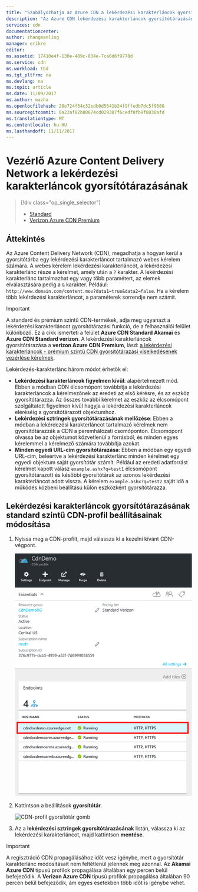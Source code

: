 ```yaml
---
title: "Szabályozhatja az Azure CDN a lekérdezési karakterláncok gyorsítótárazásának |} Microsoft Docs"
description: "Az Azure CDN lekérdezési karakterláncok gyorsítótárazásának hogyan kerül a gyorsítótárba lekérdezési karakterláncokat tartalmazó vezérlő."
services: cdn
documentationcenter: 
author: zhangmanling
manager: erikre
editor: 
ms.assetid: 17410e4f-130e-489c-834e-7ca6d6f9778d
ms.service: cdn
ms.workload: tbd
ms.tgt_pltfrm: na
ms.devlang: na
ms.topic: article
ms.date: 11/09/2017
ms.author: mazha
ms.openlocfilehash: 28e724f34c32edb0d5641b24f9ffedb7dc5f9680
ms.sourcegitcommit: 6a22af82b88674cd029387f6cedf0fb9f8830afd
ms.translationtype: MT
ms.contentlocale: hu-HU
ms.lasthandoff: 11/11/2017
---
```

# <a name="control-azure-content-delivery-network-caching-behavior-with-query-strings"></a>Vezérlő Azure Content Delivery Network a lekérdezési karakterláncok gyorsítótárazásának
> [!div class="op_single_selector"]
> * [Standard](cdn-query-string.md)
> * [Verizon Azure CDN Premium](cdn-query-string-premium.md)
> 

## <a name="overview"></a>Áttekintés
Az Azure Content Delivery Network (CDN), megadhatja a hogyan kerül a gyorsítótárba egy lekérdezési karakterláncot tartalmazó webes kérelem számára. A webes kérelem lekérdezési karakterláncot, a lekérdezési karakterlánc része a kérelmet, amely után a `?` karakter. A lekérdezési karakterlánc tartalmazhat egy vagy több paramétert, az elemek elválasztására pedig a `&` karakter. Például: `http://www.domain.com/content.mov?data1=true&data2=false`. Ha a kérelem több lekérdezési karakterláncot, a paraméterek sorrendje nem számít. 

> [!IMPORTANT]
> A standard és prémium szintű CDN-termékek, adja meg ugyanazt a lekérdezési karakterláncot gyorsítótárazási funkció, de a felhasználói felület különböző.  Ez a cikk ismerteti a felület **Azure CDN Standard Akamai** és **Azure CDN Standard verizon**. A lekérdezési karakterláncok gyorsítótárazása a **verizon Azure CDN Premium**, lásd: [a lekérdezési karakterláncok - prémium szintű CDN gyorsítótárazási viselkedésének vezérlése kérelmek](cdn-query-string-premium.md).

Lekérdezés-karakterlánc három módot érhetők el:

- **Lekérdezési karakterláncok figyelmen kívül**: alapértelmezett mód. Ebben a módban CDN élcsomópont továbbítja a lekérdezési karakterláncok a kérelmezőnek az eredeti az első kérésre, és az eszköz gyorsítótárazza. Az összes további kérelmet az eszköz az élcsomópont szolgáltatott figyelmen kívül hagyja a lekérdezési karakterláncok eléréséig a gyorsítótárazott objektumhoz.
- **Lekérdezési sztringek gyorsítótárazásának mellőzése**: Ebben a módban a lekérdezési karakterláncot tartalmazó kérelmek nem gyorsítótárazzák a CDN a peremhálózati csomóponton. Élcsomópont olvassa be az objektumot közvetlenül a forrásból, és minden egyes kérelemmel a kérelmező számára továbbítja azokat.
- **Minden egyedi URL-cím gyorsítótárazása**: Ebben a módban egy egyedi URL-cím, beleértve a lekérdezési karakterlánc minden kérelmet egy egyedi objektum saját gyorsítótár számít. Például az eredeti adatforrást kérelmet kapott válasz `example.ashx?q=test1` élcsomópont gyorsítótárazott és későbbi gyorsítótárak az azonos lekérdezési karakterláncot adott vissza. A kérelem `example.ashx?q=test2` saját idő a működés közbeni beállítású külön eszközként gyorsítótárazza.

## <a name="changing-query-string-caching-settings-for-standard-cdn-profiles"></a>Lekérdezési karakterláncok gyorsítótárazásának standard szintű CDN-profil beállításainak módosítása
1. Nyissa meg a CDN-profilt, majd válassza ki a kezelni kívánt CDN-végpont.
   
   ![CDN-profil végpontok](./media/cdn-query-string/cdn-endpoints.png)
   
2. Kattintson a beállítások **gyorsítótár**.
   
    ![CDN-profil gyorsítótár gomb](./media/cdn-query-string/cdn-cache-btn.png)
   
3. Az a **lekérdezési sztringek gyorsítótárazásának** listán, válassza ki az lekérdezési karakterláncot, majd kattintson **mentése**.
   
  <!--- Replace screen shot after general caching goes live ![CDN query string caching options](./media/cdn-query-string/cdn-query-string.png) --->

> [!IMPORTANT]
> A regisztráció CDN propagálásához időt vesz igénybe, mert a gyorsítótár karakterlánc módosításait nem feltétlenül jelennek meg azonnal. Az **Akamai Azure CDN** típusú profilok propagálása általában egy percen belül befejeződik. A **Verizon Azure CDN** típusú profilok propagálása általában 90 percen belül befejeződik, ám egyes esetekben több időt is igénybe vehet.


